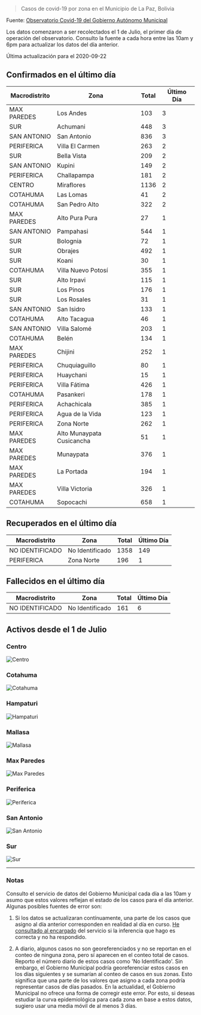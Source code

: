 > Casos de covid-19 por zona en el Municipio de La Paz, Bolivia

Fuente: [Observatorio Covid-19 del Gobierno Autónomo Municipal](http://observatoriocovid19.lapaz.bo/observatorio/index.php/datos-abiertos-covid)

Los datos comenzaron a ser recolectados el 1 de Julio, el primer día de operación del observatorio. Consulto la fuente a cada hora entre las 10am y 6pm para actualizar los datos del día anterior.

Última actualización para el 2020-09-22

## Confirmados en el último día

| Macrodistrito   | Zona                      |   Total |   Último Día |
|-----------------|---------------------------|---------|--------------|
| MAX PAREDES     | Los Andes                 |     103 |            3 |
| SUR             | Achumani                  |     448 |            3 |
| SAN ANTONIO     | San Antonio               |     836 |            3 |
| PERIFERICA      | Villa El Carmen           |     263 |            2 |
| SUR             | Bella Vista               |     209 |            2 |
| SAN ANTONIO     | Kupini                    |     149 |            2 |
| PERIFERICA      | Challapampa               |     181 |            2 |
| CENTRO          | Miraflores                |    1136 |            2 |
| COTAHUMA        | Las Lomas                 |      41 |            2 |
| COTAHUMA        | San Pedro Alto            |     322 |            2 |
| MAX PAREDES     | Alto Pura Pura            |      27 |            1 |
| SAN ANTONIO     | Pampahasi                 |     544 |            1 |
| SUR             | Bolognia                  |      72 |            1 |
| SUR             | Obrajes                   |     492 |            1 |
| SUR             | Koani                     |      30 |            1 |
| COTAHUMA        | Villa Nuevo Potosí        |     355 |            1 |
| SUR             | Alto Irpavi               |     115 |            1 |
| SUR             | Los Pinos                 |     176 |            1 |
| SUR             | Los Rosales               |      31 |            1 |
| SAN ANTONIO     | San Isidro                |     133 |            1 |
| COTAHUMA        | Alto Tacagua              |      46 |            1 |
| SAN ANTONIO     | Villa Salomé              |     203 |            1 |
| COTAHUMA        | Belén                     |     134 |            1 |
| MAX PAREDES     | Chijini                   |     252 |            1 |
| PERIFERICA      | Chuquiaguillo             |      80 |            1 |
| PERIFERICA      | Huaychani                 |      15 |            1 |
| PERIFERICA      | Villa Fátima              |     426 |            1 |
| COTAHUMA        | Pasankeri                 |     178 |            1 |
| PERIFERICA      | Achachicala               |     385 |            1 |
| PERIFERICA      | Agua de la Vida           |     123 |            1 |
| PERIFERICA      | Zona Norte                |     262 |            1 |
| MAX PAREDES     | Alto Munaypata Cusicancha |      51 |            1 |
| MAX PAREDES     | Munaypata                 |     376 |            1 |
| MAX PAREDES     | La Portada                |     194 |            1 |
| MAX PAREDES     | Villa Victoria            |     326 |            1 |
| COTAHUMA        | Sopocachi                 |     658 |            1 |

## Recuperados en el último día

| Macrodistrito   | Zona            |   Total |   Último Día |
|-----------------|-----------------|---------|--------------|
| NO IDENTIFICADO | No Identificado |    1358 |          149 |
| PERIFERICA      | Zona Norte      |     196 |            1 |

## Fallecidos en el último día

| Macrodistrito   | Zona            |   Total |   Último Día |
|-----------------|-----------------|---------|--------------|
| NO IDENTIFICADO | No Identificado |     161 |            6 |

## Activos desde el 1 de Julio

### Centro

![Centro](plots/activos_centro.png)

### Cotahuma

![Cotahuma](plots/activos_cotahuma.png)

### Hampaturi

![Hampaturi](plots/activos_hampaturi.png)

### Mallasa

![Mallasa](plots/activos_mallasa.png)

### Max Paredes

![Max Paredes](plots/activos_max_paredes.png)

### Periferica

![Periferica](plots/activos_periferica.png)

### San Antonio

![San Antonio](plots/activos_san_antonio.png)

### Sur

![Sur](plots/activos_sur.png)

---

### Notas

Consulto el servicio de datos del Gobierno Municipal cada día a las 10am y asumo que estos valores reflejan el estado de los casos para el día anterior. Algunas posibles fuentes de error son:

1. Si los datos se actualizaran contínuamente, una parte de los casos que asigno al día anterior corresponden en realidad al día en curso. [He consultado al encargado](https://twitter.com/mauforonda/status/1278727234765959168) del servicio si la inferencia que hago es correcta y no ha respondido.

2. A diario, algunos casos no son georeferenciados y no se reportan en el conteo de ninguna zona, pero sí aparecen en el conteo total de casos. Reporto el número diario de estos casos como 'No Identificado'.  Sin embargo, el Gobierno Municipal podría georeferenciar estos casos en los días siguientes y se sumarían al conteo de casos en sus zonas. Esto significa que una parte de los valores que asigno a cada zona podría representar casos de días pasados. En la actualidad, el Gobierno Municipal no ofrece una forma de corregir este error. Por esto, si deseas estudiar la curva epidemiológica para cada zona en base a estos datos, sugiero usar una media móvil de al menos 3 días.